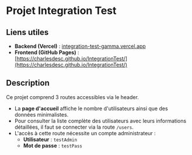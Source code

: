# Projet Integration Test

## Liens utiles

- **Backend (Vercel)** : [integration-test-gamma.vercel.app](https://integration-test-gamma.vercel.app)  
- **Frontend (GitHub Pages)** : [https://charlesdesc.github.io/IntegrationTest/](https://charlesdesc.github.io/IntegrationTest/)

## Description

Ce projet comprend 3 routes accessibles via le header.

- La **page d'accueil** affiche le nombre d'utilisateurs ainsi que des données minimalistes.
- Pour consulter la liste complète des utilisateurs avec leurs informations détaillées, il faut se connecter via la route `/users`.
- L'accès à cette route nécessite un compte administrateur :
  - **Utilisateur** : `testAdmin`
  - **Mot de passe** : `testPass`
